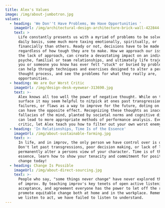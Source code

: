 ```yaml
---
title: Alex's Values
image: /img/about-jumbotron.jpg
values:
  - heading: 'We Don''t Have Problems, We Have Opportunities '
    imageUrl: /img/architectural-design-architecture-brick-wall-422844-1-.jpg
    text: >
      Life constantly presents us with a myriad of problems to be solved on a
      daily basis, some much more taxing emotionally, spiritually, or
      financially than others. Ready or not, decisions have to be made
      regardless of how tough they are to make. How we approach our issues, or
      the lack of approach, can create a devastating impact on an individuals
      psyche, familial or team relationships, and ultimately life trajectory. If
      you or someone you know has ever felt "stuck" or buried by problems, Alex
      can help through techniques and exercises designed to alter a persons
      thought process, and see the problems for what they really are,
      opportunities. 
  - heading: We are Our Worst Critic
    imageUrl: /img/design-desk-eyewear-313690.jpg
    text: >-
      Alex knows all too well the power of negative thought. While on the
      surface it may seem helpful to nitpick at ones past transgressions,
      failures, or flaws as a way to improve for the future, doting on the issue
      can have the opposite effect. Recognizing these thoughts as inaccurate
      fallacies of the mind, planted by societal norms and cognitive distortions
      can lead to more appropriate methods of performance analysis. Everyone's a
      critic, let Alex teach you how to filter out your own worst enemy. 
  - heading: 'In Relationships, Time Is of the Essence'
    imageUrl: /img/about-sustainable-farming.jpg
    text: >-
      In life, and in improv, the only person we have control over is ourselves.
      Don't let past transgressions, poor decision making, or lack of leadership
      permanently alter a persons view of your character. Time is of the
      essence, learn how to show your tenacity and commitment for positive
      change today! 
  - heading: Change Is Possible
    imageUrl: /img/about-direct-sourcing.jpg
    text: >-
      People who say, "some things never change" have never explored the power
      of improv. By teaching improv's key tenets of open active listening,
      acceptance, and agreement everyone has the power to let off the reigns and
      promote equitable change both at home and in the workplace. Remember: if
      we listen to act, we have failed to listen to understand.
---
```


